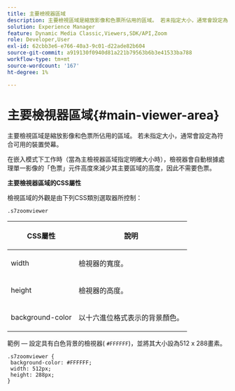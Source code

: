 ```yaml
---
title: 主要檢視器區域
description: 主要檢視區域是縮放影像和色票所佔用的區域。 若未指定大小，通常會設定為符合可用的裝置熒幕。
solution: Experience Manager
feature: Dynamic Media Classic,Viewers,SDK/API,Zoom
role: Developer,User
exl-id: 62cbb3e6-e766-40a3-9c01-d22ade82b604
source-git-commit: a919130f0940d81a221b79563b6b3e41533ba788
workflow-type: tm+mt
source-wordcount: '167'
ht-degree: 1%

---
```


# 主要檢視器區域{#main-viewer-area}

主要檢視區域是縮放影像和色票所佔用的區域。 若未指定大小，通常會設定為符合可用的裝置熒幕。

<!--<a id="section_061E550C1C1D4DB2BD663A898895B38C"></a>-->

在嵌入模式下工作時（當為主檢視器區域指定明確大小時），檢視器會自動根據處理單一影像的「色票」元件高度來減少其主要區域的高度，因此不需要色票。

**主要檢視器區域的CSS屬性**

檢視區域的外觀是由下列CSS類別選取器所控制：

```
.s7zoomviewer
```

<table id="table_94EE3F5BBE4547C0B4943471CEE7EDE4"> 
 <thead> 
  <tr> 
   <th colname="col1" class="entry"> <p> CSS屬性 </p> </th> 
   <th colname="col2" class="entry"> <p>說明 </p> </th> 
  </tr> 
 </thead>
 <tbody> 
  <tr> 
   <td colname="col1"> <p> <span class="codeph"> width </span> </p> </td> 
   <td colname="col2"> <p>檢視器的寬度。 </p> </td> 
  </tr> 
  <tr> 
   <td colname="col1"> <p> <span class="codeph"> height </span> </p> </td> 
   <td colname="col2"> <p>檢視器的高度。 </p> </td> 
  </tr> 
  <tr> 
   <td colname="col1"> <p> <span class="codeph"> background-color </span> </p> </td> 
   <td colname="col2"> <p> 以十六進位格式表示的背景顏色。 </p> </td> 
  </tr> 
 </tbody> 
</table>

範例 — 設定具有白色背景的檢視器( `#FFFFFF`)，並將其大小設為512 x 288畫素。

```
.s7zoomviewer { 
 background-color: #FFFFFF; 
 width: 512px; 
 height: 288px;  
}
```
